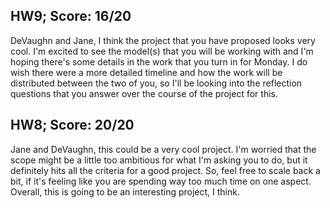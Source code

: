 ## HW9; Score: 16/20

DeVaughn and Jane, I think the project that you have proposed looks very cool. I'm excited to see the model(s) that you will be working with and I'm hoping there's some details in the work that you turn in for Monday. I do wish there were a more detailed timeline and how the work will be distributed between the two of you, so I'll be looking into the reflection questions that you answer over the course of the project for this.

## HW8; Score: 20/20

Jane and DeVaughn, this could be a very cool project. I'm worried that the scope might be a little too ambitious for what I'm asking you to do, but it definitely hits all the criteria for a good project. So, feel free to scale back a bit, if it's feeling like you are spending way too much time on one aspect. Overall, this is going to be an interesting project, I think.
